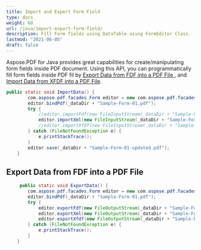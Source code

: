 ```yaml
---
title: Import and Export Form Field
type: docs
weight: 60
url: /java/import-export-form-field/
description: Fill Form fields using DataTable using FormEditor Class.
lastmod: "2021-06-05"
draft: false
---
```


Aspose.PDF for Java provides great capabilities for create/manipulating form fields inside PDF document. Using this API, you can programmatically fill form fields inside PDF fil by [Export Data from FDF into a PDF File ](/pdf/java/export-data-into-a-pdf-file-facades/), and  [Import Data from XFDF into a PDF File](/pdf/java/import-data-into-a-pdf-file-facades/). 

```java
public static void ImportData() {
        com.aspose.pdf.facades.Form editor = new com.aspose.pdf.facades.Form();
        editor.bindPdf(_dataDir + "Sample-Form-01.pdf");
        try {
            //editor.importFdf(new FileInputStream(_dataDir + "Sample-Form-01-upd.fdf"));
            editor.importXml(new FileInputStream(_dataDir + "Sample-Form-01-upd.xml"));
            //editor.importXfdf(new FileInputStream(_dataDir + "Sample-Form-01-upd.xfdf"));
        } catch (FileNotFoundException e) {
            e.printStackTrace();
        }
        editor.save(_dataDir + "Sample-Form-01-updated.pdf");
    }
```

## Export Data from FDF into a PDF File 

```java
     public static void ExportData() {
        com.aspose.pdf.facades.Form editor = new com.aspose.pdf.facades.Form();
        editor.bindPdf(_dataDir + "Sample-Form-01.pdf");
        try {
            editor.exportFdf(new FileOutputStream(_dataDir + "Sample-Form-01-mod.fdf"));
            editor.exportXml(new FileOutputStream(_dataDir + "Sample-Form-01-mod.xml"));
            editor.exportXfdf(new FileOutputStream(_dataDir + "Sample-Form-01-mod.xfdf"));
        } catch (FileNotFoundException e) {
            e.printStackTrace();
        }
    }
```


